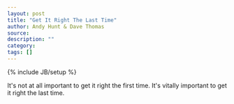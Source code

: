 ```yaml
---
layout: post
title: "Get It Right The Last Time"
author: Andy Hunt & Dave Thomas
source:
description: ""
category:
tags: []
---
```

{% include JB/setup %}

It's not at all important to get it right the first time. It's vitally important to get it right the last time.
